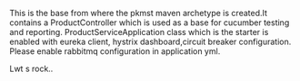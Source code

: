 
This is the base from where the pkmst maven archetype is created.It contains a ProductController which is used as a base for cucumber testing and reporting.
ProductServiceApplication class which is the starter is enabled with eureka client, hystrix dashboard,circuit breaker configuration.
Please enable rabbitmq configuration in application yml.

Lwt s rock..
